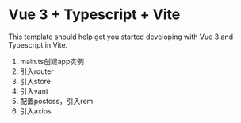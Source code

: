# Vue 3 + Typescript + Vite

This template should help get you started developing with Vue 3 and Typescript in Vite.

1. main.ts创建app实例
2. 引入router
3. 引入store
4. 引入vant
5. 配置postcss，引入rem
6. 引入axios